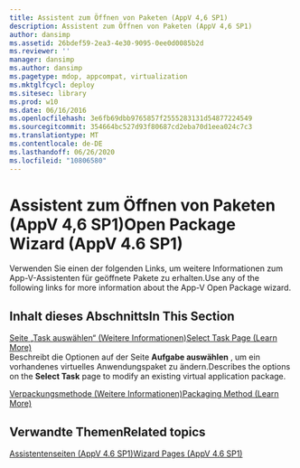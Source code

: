```yaml
---
title: Assistent zum Öffnen von Paketen (AppV 4,6 SP1)
description: Assistent zum Öffnen von Paketen (AppV 4,6 SP1)
author: dansimp
ms.assetid: 26bdef59-2ea3-4e30-9095-0ee0d0085b2d
ms.reviewer: ''
manager: dansimp
ms.author: dansimp
ms.pagetype: mdop, appcompat, virtualization
ms.mktglfcycl: deploy
ms.sitesec: library
ms.prod: w10
ms.date: 06/16/2016
ms.openlocfilehash: 3e6fb69dbb9765857f2555283131d54877224549
ms.sourcegitcommit: 354664bc527d93f80687cd2eba70d1eea024c7c3
ms.translationtype: MT
ms.contentlocale: de-DE
ms.lasthandoff: 06/26/2020
ms.locfileid: "10806580"
---
```

# <span data-ttu-id="fcc88-103">Assistent zum Öffnen von Paketen (AppV 4,6 SP1)</span><span class="sxs-lookup"><span data-stu-id="fcc88-103">Open Package Wizard (AppV 4.6 SP1)</span></span>


<span data-ttu-id="fcc88-104">Verwenden Sie einen der folgenden Links, um weitere Informationen zum App-V-Assistenten für geöffnete Pakete zu erhalten.</span><span class="sxs-lookup"><span data-stu-id="fcc88-104">Use any of the following links for more information about the App-V Open Package wizard.</span></span>

## <span data-ttu-id="fcc88-105">Inhalt dieses Abschnitts</span><span class="sxs-lookup"><span data-stu-id="fcc88-105">In This Section</span></span>


<a href="" id="select-task-page--learn-more-"></a>[<span data-ttu-id="fcc88-106">Seite „Task auswählen“ (Weitere Informationen)</span><span class="sxs-lookup"><span data-stu-id="fcc88-106">Select Task Page (Learn More)</span></span>](select-task-page--learn-more-.md)  
<span data-ttu-id="fcc88-107">Beschreibt die Optionen auf der Seite **Aufgabe auswählen** , um ein vorhandenes virtuelles Anwendungspaket zu ändern.</span><span class="sxs-lookup"><span data-stu-id="fcc88-107">Describes the options on the **Select Task** page to modify an existing virtual application package.</span></span>

<a href="" id="packaging-method--learn-more-"></a>[<span data-ttu-id="fcc88-108">Verpackungsmethode (Weitere Informationen)</span><span class="sxs-lookup"><span data-stu-id="fcc88-108">Packaging Method (Learn More)</span></span>](packaging-method--learn-more-.md)  

## <span data-ttu-id="fcc88-109">Verwandte Themen</span><span class="sxs-lookup"><span data-stu-id="fcc88-109">Related topics</span></span>


[<span data-ttu-id="fcc88-110">Assistentenseiten (AppV 4.6 SP1)</span><span class="sxs-lookup"><span data-stu-id="fcc88-110">Wizard Pages (AppV 4.6 SP1)</span></span>](wizard-pages--appv-46-sp1-.md)

 

 





